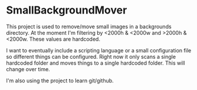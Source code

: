 # SmallBackgroundMover

This project is used to remove/move small images in a backgrounds directory. At the moment I'm filtering by <2000h & <2000w and >2000h & <2000w. These values are hardcoded.

I want to eventually include a scripting language or a small configuration file so different things can be configured. Right now it only scans a single hardcoded folder and moves things to a single hardcoded folder. This will change over time.

I'm also using the project to learn git/github.
